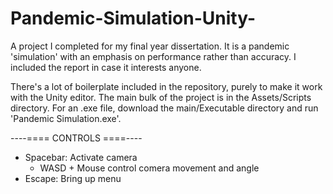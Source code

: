 # Pandemic-Simulation-Unity-
A project I completed for my final year dissertation. It is a pandemic 'simulation' with an emphasis on performance rather than accuracy. I included the report in case it interests anyone.

There's a lot of boilerplate included in the repository, purely to make it work with the Unity editor. The main bulk of the project is in the Assets/Scripts directory. For an .exe file, download the main/Executable directory and run 'Pandemic Simulation.exe'.

----==== CONTROLS ====----

- Spacebar: Activate camera
  - WASD + Mouse control comera movement and angle 
- Escape: Bring up menu
